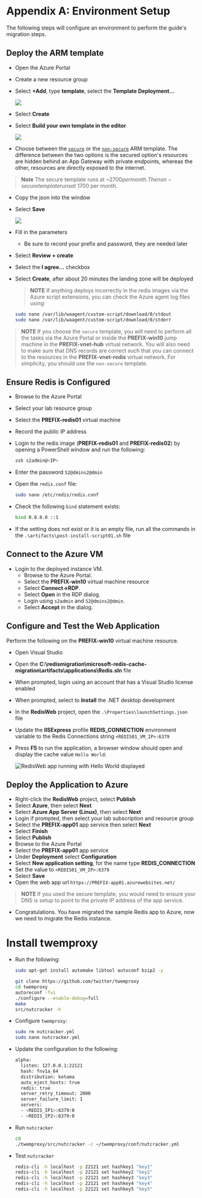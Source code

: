 # Appendix A: Environment Setup

The following steps will configure an environment to perform the guide's migration steps.

## Deploy the ARM template

- Open the Azure Portal
- Create a new resource group
- Select **+Add**, type **template**, select the **Template Deployment...**

  ![](media/00_Template_Deployment.png)

- Select **Create**
- Select **Build your own template in the editor**

  ![](media/00_Build_Template_In_Editor.png)

- Choose between the [`secure`](../artifacts/template-secure.json) or the [`non-secure`](../artifacts/template.json) ARM template.  The difference between the two options is the secured option's resources are hidden behind an App Gateway with private endpoints, whereas the other, resources are directly exposed to the internet.

> **Note** The secure template runs at ~$2700 per month.  The non-secure template runs at ~$1700 per month.

- Copy the json into the window
- Select **Save**

  ![](media/00_Putting_Template_In_Editor.png)

- Fill in the parameters
  - Be sure to record your prefix and password, they are needed later
- Select **Review + create**
- Select the **I agree...** checkbox
- Select **Create**, after about 20 minutes the landing zone will be deployed

  > **NOTE** If anything deploys incorrectly in the redis images via the Azure script extensions, you can check the Azure agent log files using:

  ```bash
  sudo nano /var/lib/waagent/custom-script/download/0/stdout
  sudo nano /var/lib/waagent/custom-script/download/0/stderr
  ```

> **NOTE** If you choose the `secure` template, you will need to perform all the tasks via the Azure Portal or inside the **PREFIX-win10** jump machine in the **PREFIX-vnet-hub** virtual network.  You will also need to make sure that DNS records are correct such that you can connect to the resources in the **PREFIX-vnet-redis** virtual network.  For simplicity, you should use the `non-secure` template.

## Ensure Redis is Configured

- Browse to the Azure Portal
- Select your lab resource group
- Select the **PREFIX-redis01** virtual machine
- Record the public IP address
- Login to the redis image (**PREFIX-redis01** and **PREFIX-redis02**) by opening a PowerShell window and run the following:

  ```PowerShell
  ssh s2admin@<IP>
  ```

- Enter the password `S2@dmins2@dmin`
- Open the `redis.conf` file:

  ```bash
  sudo nano /etc/redis/redis.conf
  ```

- Check the following `bind` statement exists:

  ```bash
  bind 0.0.0.0 ::1
  ```

- If the setting does not exist or it is an empty file, run all the commands in the `.\artifacts\post-install-script01.sh` file

## Connect to the Azure VM

- Login to the deployed instance VM.
  - Browse to the Azure Portal.
  - Select the **PREFIX-win10** virtual machine resource
  - Select **Connect->RDP**.
  - Select **Open** in the RDP dialog.
  - Login using `s2admin` and `S2@dmins2@dmin`.
  - Select **Accept** in the dialog.
  
## Configure and Test the Web Application

Perform the following on the **PREFIX-win10** virtual machine resource.

- Open Visual Studio
- Open the **C:\redismigration\microsoft-redis-cache-migration\artifacts\applications\Redis.sln** file
- When prompted, login using an account that has a Visual Studio license enabled
- When prompted, select to **Install** the .NET desktop development
- In the **RedisWeb** project, open the `.\Properties\launchSettings.json` file
- Update the **IISExpress** profile **REDIS_CONNECTION** environment variable to the Redis Connections string `<REDIS01_VM_IP>:6379`
- Press **F5** to run the application, a browser window should open and display the cache value `Hello World`:

  ![RedisWeb app running with Hello World displayed](./media/RedisWeb_HelloWorld.png)

## Deploy the Application to Azure

- Right-click the **RedisWeb** project, select **Publish**
- Select **Azure**, then select **Next**
- Select **Azure App Server (Linux)**, then select **Next**
- Login if prompted, then select your lab subscription and resource group
- Select the **PREFIX-app01** app service then select **Next**
- Select **Finish**
- Select **Publish**
- Browse to the Azure Portal
- Select the **PREFIX-app01** app service
- Under **Deployment** select **Configuration**
- Select **New application setting**, for the name type **REDIS_CONNECTION**
- Set the value to `<REDIS01_VM_IP>:6379`
- Select **Save**
- Open the web app url `https://PREFIX-app01.azurewebsites.net/`

> **NOTE** If you used the secure template, you would need to ensure your DNS is setup to point to the private IP address of the app service.

- Congratulations. You have migrated the sample Redis app to Azure, now we need to migrate the Redis instance.

# Install twemproxy

- Run the following:

  ```bash
  sudo apt-get install automake libtool autoconf bzip2 -y

  git clone https://github.com/twitter/twemproxy
  cd twemproxy
  autoreconf -fvi
  ./configure --enable-debug=full
  make
  src/nutcracker -h
  ```

- Configure `twemproxy`:

  ```bash
  sudo rm nutcracker.yml
  sudo nano nutcracker.yml
  ```

- Update the configuration to the following:

  ```bash
  alpha:
    listen: 127.0.0.1:22121
    hash: fnv1a_64
    distribution: ketama
    auto_eject_hosts: true
    redis: true
    server_retry_timeout: 2000
    server_failure_limit: 1
    servers:
    - <REDIS_IP1>:6379:0
    - <REDIS_IP2>:6379:0
  ```

- Run `nutcracker`

  ```bash
  cd
  ./twemproxy/src/nutcracker -c ~/twemproxy/conf/nutcracker.yml
  ```

- Test `nutcracker`

  ```bash
  redis-cli -h localhost -p 22121 set hashkey1 "key1"
  redis-cli -h localhost -p 22121 set hashkey2 "key2"
  redis-cli -h localhost -p 22121 set hashkey3 "key3"
  redis-cli -h localhost -p 22121 set hashkey4 "key4"
  redis-cli -h localhost -p 22121 set hashkey5 "key5"
  ```
  